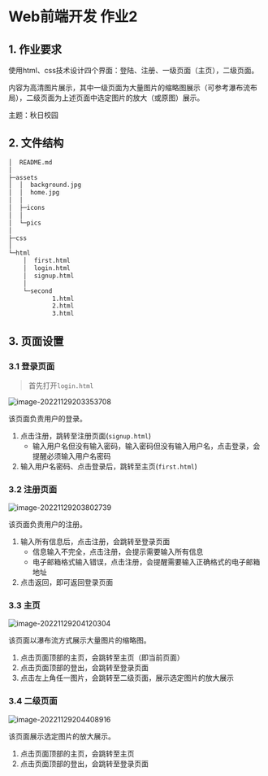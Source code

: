 # Web前端开发 作业2

## 1. 作业要求

使用html、css技术设计四个界面：登陆、注册、一级页面（主页），二级页面。

内容为高清图片展示，其中一级页面为大量图片的缩略图展示（可参考瀑布流布局），二级页面为上述页面中选定图片的放大（或原图）展示。

主题：秋日校园

## 2. 文件结构

```bash
│  README.md
│
├─assets
│  │  background.jpg
│  │  home.jpg
│  │
│  ├─icons
│  │
│  └─pics
│
├─css
│
└─html
    │  first.html
    │  login.html
    │  signup.html
    │
    └─second
            1.html
            2.html
            3.html

```

## 3. 页面设置

### 3.1 登录页面

> 首先打开`login.html`

![image-20221129203353708](http://img.nebular.site/markdown/image-20221129203353708.png)

该页面负责用户的登录。

1. 点击注册，跳转至注册页面(`signup.html`)
   - 输入用户名但没有输入密码，输入密码但没有输入用户名，点击登录，会提醒必须输入用户名密码
2. 输入用户名密码、点击登录后，跳转至主页(`first.html`)

### 3.2 注册页面

![image-20221129203802739](http://img.nebular.site/markdown/image-20221129203802739.png)

该页面负责用户的注册。

1. 输入所有信息后，点击注册，会跳转至登录页面
   - 信息输入不完全，点击注册，会提示需要输入所有信息
   - 电子邮箱格式输入错误，点击注册，会提醒需要输入正确格式的电子邮箱地址
2. 点击返回，即可返回登录页面

### 3.3 主页

![image-20221129204120304](http://img.nebular.site/markdown/image-20221129204120304.png)

该页面以瀑布流方式展示大量图片的缩略图。

1. 点击页面顶部的主页，会跳转至主页（即当前页面）
2. 点击页面顶部的登出，会跳转至登录页面
3. 点击左上角任一图片，会跳转至二级页面，展示选定图片的放大展示

### 3.4 二级页面

![image-20221129204408916](http://img.nebular.site/markdown/image-20221129204408916.png)

该页面展示选定图片的放大展示。

1. 点击页面顶部的主页，会跳转至主页
2. 点击页面顶部的登出，会跳转至登录页面
